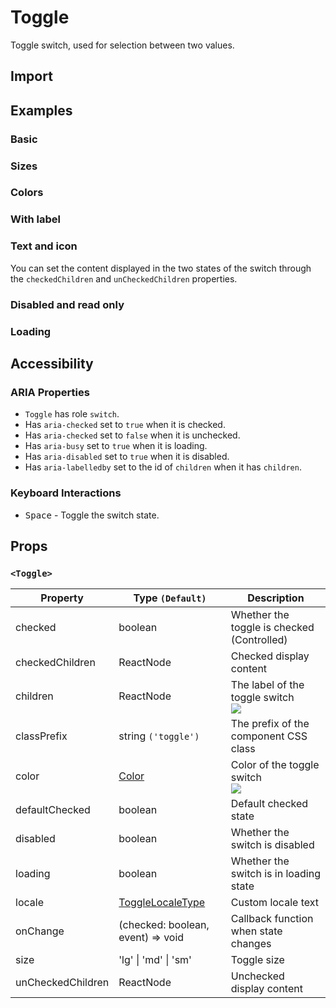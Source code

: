 # Toggle

Toggle switch, used for selection between two values.

## Import

<!--{include:<import-guide>}-->

## Examples

### Basic

<!--{include:`basic.md`}-->

### Sizes

<!--{include:`size.md`}-->

### Colors

<!--{include:`color.md`}-->

### With label

<!--{include:`with-label.md`}-->

### Text and icon

You can set the content displayed in the two states of the switch through the `checkedChildren` and `unCheckedChildren` properties.

<!--{include:`inner.md`}-->

### Disabled and read only

<!--{include:`disabled.md`}-->

### Loading

<!--{include:`loading.md`}-->

## Accessibility

### ARIA Properties

- `Toggle` has role `switch`.
- Has `aria-checked` set to `true` when it is checked.
- Has `aria-checked` set to `false` when it is unchecked.
- Has `aria-busy` set to `true` when it is loading.
- Has `aria-disabled` set to `true` when it is disabled.
- Has `aria-labelledby` set to the id of `children` when it has `children`.

### Keyboard Interactions

- <kbd>Space</kbd> - Toggle the switch state.

## Props

### `<Toggle>`

| Property          | Type `(Default)`                        | Description                                     |
| ----------------- | --------------------------------------- | ----------------------------------------------- |
| checked           | boolean                                 | Whether the toggle is checked (Controlled)      |
| checkedChildren   | ReactNode                               | Checked display content                         |
| children          | ReactNode                               | The label of the toggle switch <br/>![][5.63.0] |
| classPrefix       | string `('toggle')`                     | The prefix of the component CSS class           |
| color             | [Color](#code-ts-color-code)            | Color of the toggle switch <br/>![][5.63.0]     |
| defaultChecked    | boolean                                 | Default checked state                           |
| disabled          | boolean                                 | Whether the switch is disabled                  |
| loading           | boolean                                 | Whether the switch is in loading state          |
| locale            | [ToggleLocaleType](/guide/i18n/#toggle) | Custom locale text                              |
| onChange          | (checked: boolean, event) => void       | Callback function when state changes            |
| size              | 'lg' \| 'md' \| 'sm'                    | Toggle size                                     |
| unCheckedChildren | ReactNode                               | Unchecked display content                       |

<!--{include:(_common/types/color.md)}-->

[5.63.0]: https://img.shields.io/badge/min-v5.63.0-blue
